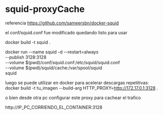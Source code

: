 # squid-proxyCache

referencia https://github.com/sameersbn/docker-squid 

el conf/squid.conf fue modificado quedando listo para usar

docker build -t squid .

docker run --name squid -d --restart=always \
  --publish 3128:3128 \
  --volume $(pwd)/conf/squid.conf:/etc/squid/squid.conf \
  --volume $(pwd)/squid/cache:/var/spool/squid \
  squid


luego se puede utilizar en docker para acelerar descargas repetitivas:
docker build -t tu_imagen --build-arg HTTP_PROXY=http://172.17.0.1:3128 .

o bien desde otra pc configurar este proxy para cachear el trafico

http://IP_PC_CORRIENDO_EL_CONTAINER:3128
